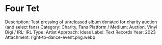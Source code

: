 # Four Tet

Description: Test pressing of unreleased album donated for charity auction (and select fans)
Category: Charity, Fans
Platform / Medium: Auction, Vinyl
Digi / IRL: IRL
Type: Artist
Approach: Ideas
Label: Text Records
Year: 2023
Attachment: right-to-dance-event.png.webp